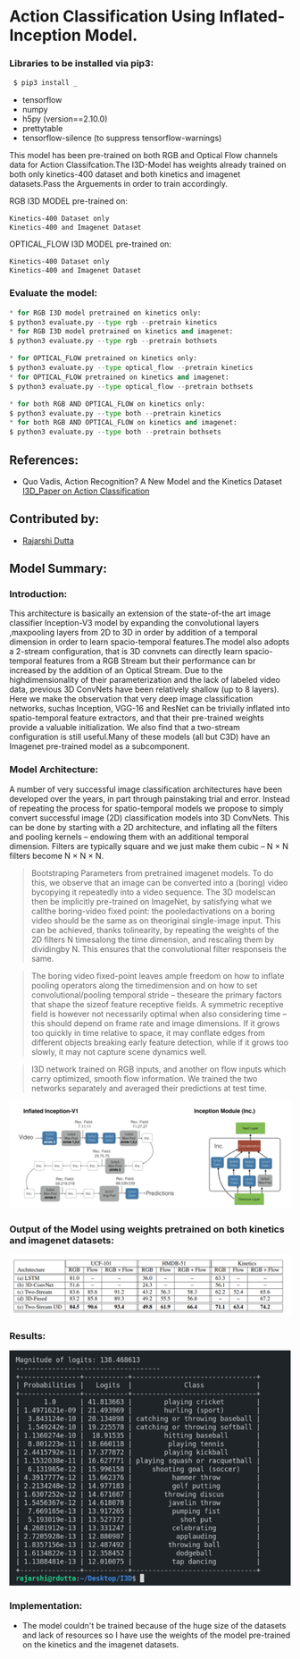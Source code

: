# Action Classification Using Inflated-Inception Model.

### Libraries to be installed via pip3:
```py
 $ pip3 install _
``` 
* tensorflow
* numpy
* h5py  (version==2.10.0)
* prettytable
* tensorflow-silence (to suppress tensorflow-warnings)

This model has been pre-trained on both RGB and Optical Flow channels data for Action Classifcation.The I3D-Model has weights already trained on both only kinetics-400 dataset and both kinetics and imagenet datasets.Pass the Arguements in order to train accordingly.

RGB I3D MODEL pre-trained on:

    Kinetics-400 Dataset only
    Kinetics-400 and Imagenet Dataset
OPTICAL_FLOW I3D MODEL pre-trained on:

    Kinetics-400 Dataset only
    Kinetics-400 and Imagenet Dataset   

### Evaluate the model:

```py
* for RGB I3D model pretrained on kinetics only:
$ python3 evaluate.py --type rgb --pretrain kinetics
* for RGB I3D model pretrained on kinetics and imagenet:
$ python3 evaluate.py --type rgb --pretrain bothsets
```

```py
* for OPTICAL_FLOW pretrained on kinetics only:
$ python3 evaluate.py --type optical_flow --pretrain kinetics
* for OPTICAL_FLOW pretrained on kinetics and imagenet:
$ python3 evaluate.py --type optical_flow --pretrain bothsets
```

```py
* for both RGB AND OPTICAL_FLOW on kinetics only:
$ python3 evaluate.py --type both --pretrain kinetics
* for both RGB AND OPTICAL_FLOW on kinetics and imagenet:
$ python3 evaluate.py --type both --pretrain bothsets
```
## References:

* Quo Vadis, Action Recognition? A New Model and the Kinetics Dataset [I3D_Paper on Action Classification](https://arxiv.org/abs/1705.07750)

## Contributed by: 
* [Rajarshi Dutta](https://github.com/Rajarshi1001)

## Model Summary:

### Introduction:
This architecture is basically an extension of the state-of-the art image classifier Inception-V3 model by expanding the convolutional layers ,maxpooling layers from 2D to 3D in order by addition of a temporal dimension in order to learn spacio-temporal features.The model also adopts a 2-stream configuration, that is 3D convnets can directly learn spacio-temporal features from a RGB Stream but their performance can br increased by the addition of an Optical Stream. Due to the highdimensionality of their parameterization and the lack of labeled video data, previous 3D ConvNets have been relatively shallow (up to 8 layers). Here we make the observation that very deep image classification networks, suchas Inception, VGG-16 and ResNet can be trivially inflated into spatio-temporal feature extractors, and that their pre-trained weights provide a valuable initialization. We also find that a two-stream configuration is still useful.Many of these models (all but C3D) have an Imagenet pre-trained model as a subcomponent.

### Model Architecture:

A number of very successful image classification architectures have been developed over the years, in part through painstaking trial and error.
Instead of repeating the process for spatio-temporal models
we propose to simply convert successful image (2D) classification models into 3D ConvNets. This can be done by
starting with a 2D architecture, and inflating all the filters
and pooling kernels – endowing them with an additional
temporal dimension. Filters are typically square and we just
make them cubic – N × N filters become N × N × N.

> Bootstraping Parameters from pretrained imagenet models. To do this, we observe that an image can be converted into a (boring) video bycopying it repeatedly into a video sequence. The 3D modelscan then be implicitly pre-trained on ImageNet, by satisfying what we callthe boring-video fixed point: the pooledactivations on a boring video should be the same as on theoriginal single-image input. This can be achieved, thanks tolinearity, by repeating the weights of the 2D filters N timesalong the time dimension, and rescaling them by dividingby N. This ensures that the convolutional filter responseis the same.

> The boring video fixed-point leaves ample freedom on how to inflate pooling operators along the timedimension and on how to set convolutional/pooling temporal stride – theseare the primary factors that shape the sizeof feature receptive fields. A symmetric receptive field is however not necessarily optimal when also considering time – this should depend on frame rate and image dimensions. If it grows too quickly in time relative to space, it may conflate edges from different objects breaking early feature detection, while if it grows too slowly, it may not capture scene dynamics well.

> I3D network trained on RGB inputs, and another on flow inputs which carry optimized, smooth flow information. We trained the two networks separately and averaged their predictions at test time.


![alt_text](assets/i3d.png)

### Output of the Model using weights pretrained on both kinetics and imagenet datasets:

![alt_text](assets/results.png)

### Results:

![alt_text](assets/output.png)

### Implementation:

* The model couldn't be trained because of the huge size of the datasets and lack of resources so I have use the weights of the model pre-trained on the kinetics and the imagenet datasets.











